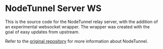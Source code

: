 # NodeTunnel Server WS
This is the source code for the NodeTunnel relay server, with the addition of an experimental websocket wrapper.  The wrapper was created with the goal of easy updates from upstream.  

Refer to the [original repository]([https://github.com/original/nodetunnel-server](https://github.com/curtjs/nodetunnel-server)) for more information about NodeTunnel.
